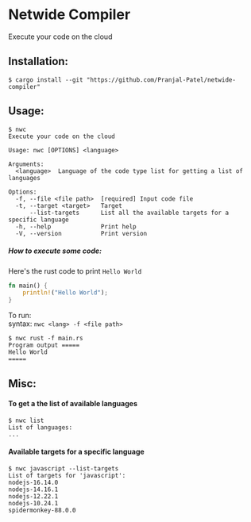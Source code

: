 # Netwide Compiler
Execute your code on the cloud

## Installation:
```shell
$ cargo install --git "https://github.com/Pranjal-Patel/netwide-compiler"
```

## Usage:
```shell
$ nwc
Execute your code on the cloud

Usage: nwc [OPTIONS] <language>

Arguments:
  <language>  Language of the code type list for getting a list of languages

Options:
  -f, --file <file path>  [required] Input code file
  -t, --target <target>   Target
      --list-targets      List all the available targets for a specific language
  -h, --help              Print help
  -V, --version           Print version
```

##### How to execute some code:
Here's the rust code to print `Hello World`
```rs
fn main() {
    println!("Hello World");
}
```

To run:
<br>
syntax: `nwc <lang> -f <file path>`
```shell
$ nwc rust -f main.rs
Program output =====
Hello World
=====
```

## Misc:
#### To get a the list of available languages
```shell
$ nwc list
List of languages:
...
```

#### Available targets for a specific language
```shell
$ nwc javascript --list-targets
List of targets for 'javascript':
nodejs-16.14.0
nodejs-14.16.1
nodejs-12.22.1
nodejs-10.24.1
spidermonkey-88.0.0
```